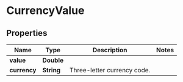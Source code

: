 

# CurrencyValue


## Properties

| Name | Type | Description | Notes |
|------------ | ------------- | ------------- | -------------|
|**value** | **Double** |  |  |
|**currency** | **String** | Three-letter currency code. |  |



